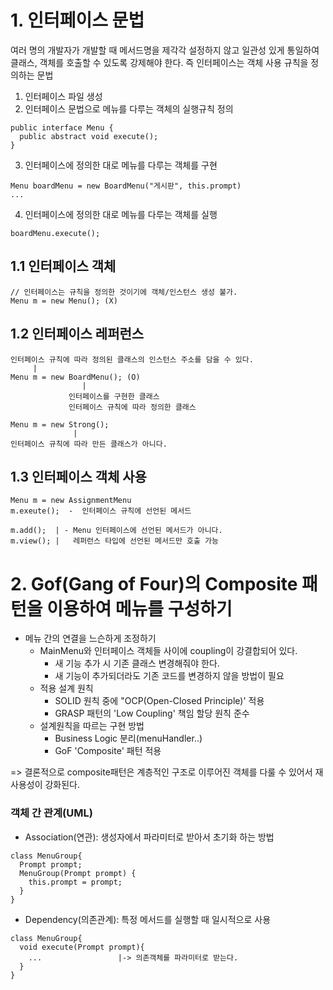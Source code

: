 # 1. 인터페이스 문법
여러 명의 개발자가 개발할 때 메서드명을 제각각 설정하지 않고 일관성 있게 통일하여 클래스, 객체를 호출할 수 있도록 강제해야 한다. 
즉 인터페이스는 객체 사용 규칙을 정의하는 문법

1. 인터페이스 파일 생성
2. 인터페이스 문법으로 메뉴를 다루는 객체의 실행규칙 정의
```
public interface Menu {
  public abstract void execute();
}
```
3. 인터페이스에 정의한 대로 메뉴를 다루는 객체를 구현
```
Menu boardMenu = new BoardMenu("게시판", this.prompt)
...
```
4. 인터페이스에 정의한 대로 메뉴를 다루는 객체를 실행
```
boardMenu.execute();
```

## 1.1 인터페이스 객체
```
// 인터페이스는 규칙을 정의한 것이기에 객체/인스턴스 생성 불가.
Menu m = new Menu(); (X)
```

## 1.2 인터페이스 레퍼런스
```
인터페이스 규칙에 따라 정의된 클래스의 인스턴스 주소를 담을 수 있다.
     |
Menu m = new BoardMenu(); (O)
                |
             인터페이스를 구현한 클래스
             인터페이스 규칙에 따라 정의한 클래스

Menu m = new Strong();
              |
인터페이스 규칙에 따라 만든 클래스가 아니다.
```

## 1.3 인터페이스 객체 사용
```
Menu m = new AssignmentMenu
m.exeute();  -  인터페이스 규칙에 선언된 메서드

m.add();  | - Menu 인터페이스에 선언된 메서드가 아니다.
m.view(); |   레퍼런스 타입에 선언된 메서드만 호출 가능
```

# 2. Gof(Gang of Four)의 Composite 패턴을 이용하여 메뉴를 구성하기
- 메뉴 간의 연결을 느슨하게 조정하기
  - MainMenu와 인터페이스 객체들 사이에 coupling이 강결합되어 있다.
    - 새 기능 추가 시 기존 클래스 변경해줘야 한다.
    - 새 기능이 추가되더라도 기존 코드를 변경하지 않을 방법이 필요
  - 적용 설계 원칙
    - SOLID 원칙 중에 "OCP(Open-Closed Principle)' 적용
    - GRASP 패턴의 'Low Coupling' 책임 할당 원칙 준수
  - 설계원칙을 따르는 구현 방법
    - Business Logic 분리(menuHandler..)
    - GoF 'Composite' 패턴 적용
    

=> 결론적으로 composite패턴은 계층적인 구조로 이루어진 객체를 다룰 수 있어서 재사용성이 강화된다. 

### 객체 간 관계(UML)
- Association(연관): 생성자에서 파라미터로 받아서 초기화 하는 방법
```
class MenuGroup{
  Prompt prompt;
  MenuGroup(Prompt prompt) {
    this.prompt = prompt;
  }
}
```

- Dependency(의존관계): 특정 메서드를 실행할 때 일시적으로 사용
```
class MenuGroup{
  void execute(Prompt prompt){
    ...                 |-> 의존객체를 파라미터로 받는다. 
  }
}
```
